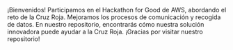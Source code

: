 ¡Bienvenidos! Participamos en el Hackathon for Good de AWS, abordando el reto de la Cruz Roja. Mejoramos los procesos de comunicación y recogida de datos. En nuestro repositorio, encontrarás cómo nuestra solución innovadora puede ayudar a la Cruz Roja. ¡Gracias por visitar nuestro repositorio!
